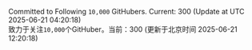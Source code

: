 Committed to Following `10,000` GitHubers. Current: <!-- FOLLOWING_COUNT -->300<!-- FOLLOWING_COUNT --> (Update at UTC <!-- LAST_UPDATED -->2025-06-21 04:20:18<!-- LAST_UPDATED -->)<br>
致力于关注`10,000`个GitHuber。当前：<!-- FOLLOWING_COUNT -->300<!-- FOLLOWING_COUNT --> (更新于北京时间 <!-- LAST_UPDATED_CST -->2025-06-21 12:20:18<!-- LAST_UPDATED_CST -->)
